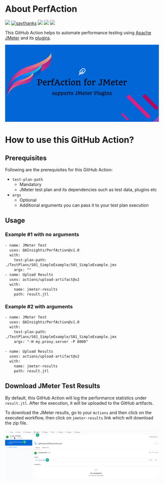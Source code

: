# About PerfAction
[![](https://img.shields.io/badge/dev.to-Actions%20Hackathon-blue)](https://dev.to/qainsights/perfaction-run-jmeter-performance-tests-191)
[![saythanks](https://img.shields.io/badge/say-thanks-1EAEDB.svg)](https://saythanks.io/to/catch.nkn%40gmail.com)
[![](https://img.shields.io/badge/license-MIT-0a0a0a.svg?style=flat&colorA=1EAEDB)](https://qainsights.com)
[![](https://img.shields.io/badge/%E2%9D%A4-QAInsights-0a0a0a.svg?style=flat&colorA=1EAEDB)](https://qainsights.com)
[![](https://img.shields.io/badge/%E2%9D%A4-YouTube%20Channel-0a0a0a.svg?style=flat&colorA=1EAEDB)](https://www.youtube.com/user/QAInsights?sub_confirmation=1)

This GitHub Action helps to automate performance testing using [Apache JMeter](https://jmeter.apache.org/) and its [plugins](https://jmeter-plugins.org/).

![PerfAction for JMeter](./assets/Banner.jpg)

# How to use this GitHub Action?

## Prerequisites
Following are the prerequisites for this GitHub Action:

* `test-plan-path`
  * Mandatory
  * JMeter test plan and its dependencies such as test data, plugins etc
* `args`
  * Optional
  * Additional arguments you can pass it to your test plan execution

## Usage

### Example #1 with no arguments

```
- name: JMeter Test
  uses: QAInsights/PerfAction@v1.0
  with:
    test-plan-path: ./TestPlans/S01_SimpleExample/S01_SimpleExample.jmx
    args: ""
- name: Upload Results
  uses: actions/upload-artifact@v2
  with:
    name: jmeter-results
    path: result.jtl
```

### Example #2 with arguments

```
- name: JMeter Test
  uses: QAInsights/PerfAction@v1.0
  with:
    test-plan-path: ./TestPlans/S01_SimpleExample/S01_SimpleExample.jmx
    args: "-H my.proxy.server -P 8000"
    
- name: Upload Results
  uses: actions/upload-artifact@v2
  with:
    name: jmeter-results
    path: result.jtl
```

## Download JMeter Test Results

By default, this GitHub Action will log the performance statistics under `result.jtl`. After the execution, it will be uploaded to the GitHub artifacts.

To download the JMeter results, go to your `Actions` and then click on the executed workflow, then click on `jmeter-results` link which will download the zip file.

![Download-JMeter-Results](./assets/Download-JMeter-Results.jpg)
